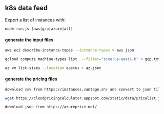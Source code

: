 ## k8s data feed

Export a list of instances with:

```bash
node run.js [aws|gcp|azure|all]
```

#### generate the input files
````bash
aws ec2 describe-instance-types --instance-types > aws.json
````
````bash
gcloud compute machine-types list  --filter="zone:us-east1-b" > gcp.txt
````
````bash
az vm list-sizes --location eastus > az.json
````
#### generate the pricing files
````bash
download csv from https://instances.vantage.sh/ and convert to json file 
````
````bash
wget https://cloudpricingcalculator.appspot.com/static/data/pricelist.json -O gcp-pricing.json
````
````bash
download json from https://azureprice.net/
````
